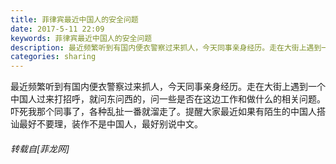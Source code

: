 ```yaml
---
title: 菲律宾最近中国人的安全问题
date: 2017-5-11 22:09
keywords: 菲律宾最近中国人的安全问题
description: 最近频繁听到有国内便衣警察过来抓人，今天同事亲身经历。走在大街上遇到一个中国人过来打招呼，就问东问西的，问一些是否在这边工作和做什么的相关问题。吓死我那个同事了，各种乱扯一番就溜走了。提醒大家最近如果有陌生的中国人搭讪最好不要理，装作不是中国人，最好别说中文。
categories: sharing
---
```

<td class="t_f" id="postmessage_740978">

最近频繁听到有国内便衣警察过来抓人，今天同事亲身经历。走在大街上遇到一个中国人过来打招呼，就问东问西的，问一些是否在这边工作和做什么的相关问题。吓死我那个同事了，各种乱扯一番就溜走了。提醒大家最近如果有陌生的中国人搭讪最好不要理，装作不是中国人，最好别说中文。</td>
###### 转载自[菲龙网]